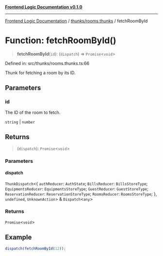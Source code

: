 [**Frontend Logic Documentation v0.1.0**](../../../README.md)

***

[Frontend Logic Documentation](../../../modules.md) / [thunks/rooms.thunks](../README.md) / fetchRoomById

# Function: fetchRoomById()

> **fetchRoomById**(`id`): (`dispatch`) => `Promise`\<`void`\>

Defined in: src/thunks/rooms.thunks.ts:66

Thunk for fetching a room by its ID.

## Parameters

### id

The ID of the room to fetch.

`string` | `number`

## Returns

> (`dispatch`): `Promise`\<`void`\>

### Parameters

#### dispatch

`ThunkDispatch`\<\{ `authReducer`: `AuthState`; `BillsReducer`: `BillsStoreType`; `EquipmentsReducer`: `EquipmentsStoreType`; `GuestReducer`: `GuestStoreType`; `ReservationReducer`: `ReservationStoreType`; `RoomsReducer`: `RoomsStoreType`; \}, `undefined`, `UnknownAction`\> & `Dispatch`\<`any`\>

### Returns

`Promise`\<`void`\>

## Example

```ts
dispatch(fetchRoomById(12));
```
